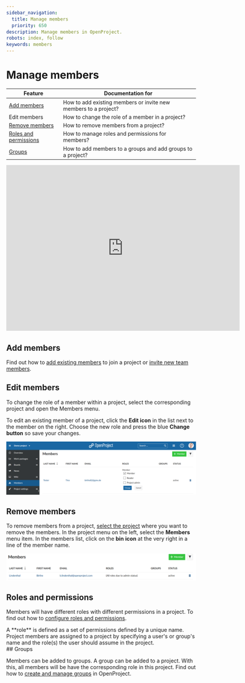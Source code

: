 ```yaml
---
sidebar_navigation:
  title: Manage members
  priority: 650
description: Manage members in OpenProject.
robots: index, follow
keywords: members
---
```


# Manage members



| Feature                                         | Documentation for                                            |
| ----------------------------------------------- | ------------------------------------------------------------ |
| [Add members](#add-members)                     | How to add existing members or invite new members to a project? |
| Edit members                                    | How to change the role of a member in a project?             |
| [Remove members](#remove-members)               | How to remove members from a project?                        |
| [Roles and permissions](#roles-and-permissions) | How to manage roles and permissions for members?             |
| [Groups](#groups)                               | How to add members to a groups and add groups to a project?  |

<iframe width="620" height="440" src="https://www.youtube.com/embed/aidzIYnmTvQ&t=37s" frameborder="0" allow="accelerometer; autoplay; encrypted-media; gyroscope; picture-in-picture" allowfullscreen></iframe>

## Add members

Find out how to [add existing members](../../getting-started/invite-members/#add-existing-members) to join a project or [invite new team members](../../getting-started/invite-members/#invite-new-members).

## Edit members

To change the role of a member within a project, select the corresponding project and open the Members menu.

To edit an existing member of a project, click the **Edit icon** in the list next to the member on the  right. Choose the new role and press the blue **Change button** so save your changes.

![edit members](image-20200325095723130.png)

## Remove members

To remove members from a project, [select the project](../projects/#select-a-project) where you want to remove the members. In the project menu on the left, select the **Members** menu item. In the members list, click on the **bin** **icon** at the very right in a line of the member name.

![remove-members](1566225631212.png)

## Roles and permissions

Members will have different roles with different permissions in a project. To find out how to [configure roles and permissions](../../system-admin-guide/#roles-permissions).

<div class="glossary">A **role** is defined as a set of permissions defined by a unique name. Project members are assigned to a project by specifying a user's or group's name and the role(s) the user should assume in the project.</div>
## Groups

Members can be added to groups. A group can be added to a project. With this, all members will be have the corresponding role in this project. Find out how to [create and manage groups](../../system-admin-guide/#groups) in OpenProject.
